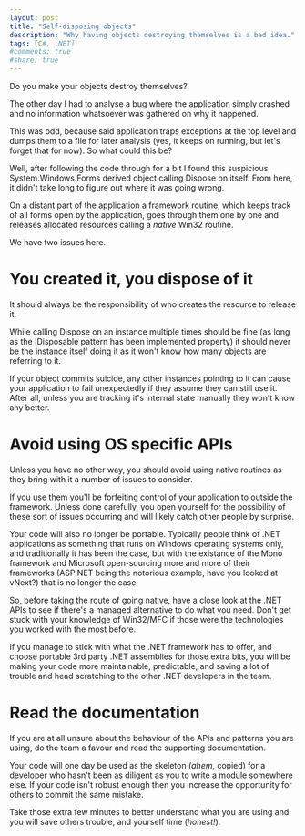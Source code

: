 ```yaml
---
layout: post
title: "Self-disposing objects"
description: "Why having objects destroying themselves is a bad idea."
tags: [C#, .NET]
#comments: true
#share: true
---
```


Do you make your objects destroy themselves?

The other day I had to analyse a bug where the application simply crashed
and no information whatsoever was gathered on why it happened.

This was odd, because said application traps exceptions at the top level
and dumps them to a file for later analysis (yes, it keeps on running, but let's forget that for now).
So what could this be?

Well, after following the code through for a bit I found this suspicious System.Windows.Forms derived object
calling Dispose on itself. From here, it didn't take long to figure out where it was going wrong.

On a distant part of the application a framework routine, 
which keeps track of all forms open by the application, goes through them one by one
and releases allocated resources calling a *native* Win32 routine. 

We have two issues here.

# You created it, you dispose of it

It should always be the responsibility of who creates the resource to release it.

While calling Dispose on an instance multiple times should be fine (as long as the IDisposable pattern has been
implemented property) it should never be the instance itself doing it as it won't know how many objects are referring to it.

If your object commits suicide, any other instances pointing to it can cause your application to fail unexpectedly
if they assume they can still use it. 
After all, unless you are tracking it's internal state manually they won't know any better.

# Avoid using OS specific APIs

Unless you have no other way, you should avoid using native routines as they bring with it a number of issues to consider.

If you use them you'll be forfeiting control of your application to outside the framework. Unless done carefully, 
you open yourself for the possibility of these sort of issues occurring and will likely catch other people by surprise.

Your code will also no longer be portable.
Typically people think of .NET applications as something that runs on Windows operating systems only, 
and traditionally it has been the case, but with the existance of the Mono framework and Microsoft open-sourcing
more and more of their frameworks (ASP.NET being the notorious example, have you looked at vNext?) that is no longer the case. 

So, before taking the route of going native, have a close look at the .NET APIs to see if there's
a managed alternative to do what you need. Don't get stuck with your knowledge of Win32/MFC if those were the
technologies you worked with the most before.

If you manage to stick with what the .NET framework has to offer, and choose portable 3rd party .NET assemblies
for those extra bits, you will be making your code more maintainable, predictable, and
saving a lot of trouble and head scratching to the other .NET developers in the team.

# Read the documentation

If you are at all unsure about the behaviour of the APIs and patterns you are using, do the team
a favour and read the supporting documentation.

Your code will one day be used as the skeleton (*ahem*, copied) for a developer who hasn't been as diligent
as you to write a module somewhere else. If your code isn't robust enough then you increase the opportunity
for others to commit the same mistake.

Take those extra few minutes to better understand what you are using and you will save others trouble,
and yourself time (*honest!*).



